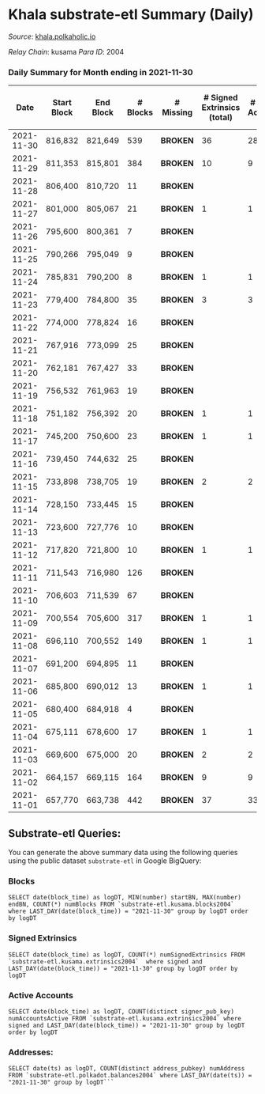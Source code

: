# Khala substrate-etl Summary (Daily)

_Source_: [khala.polkaholic.io](https://khala.polkaholic.io)

*Relay Chain*: kusama
*Para ID*: 2004



### Daily Summary for Month ending in 2021-11-30


| Date | Start Block | End Block | # Blocks | # Missing | # Signed Extrinsics (total) | # Active Accounts | # Addresses with Balances | # Events | # Transfers | # XCM Transfers In | # XCM Transfers Out |
| ---- | ----------- | --------- | -------- | --------- | --------------------------- | ----------------- | ------------------------- | -------- | ----------- | ------------------ | ------------------- |
| 2021-11-30 | 816,832 | 821,649 | 539 |  **BROKEN**  | 36 | 28 | 13,550 | 56 | 2 ($0.99) |   |   |
| 2021-11-29 | 811,353 | 815,801 | 384 |  **BROKEN**  | 10 | 9 | 13,544 | 144 | 2 ($1,490.87) |   |   |
| 2021-11-28 | 806,400 | 810,720 | 11 |  **BROKEN**  |  |  |  |  |   |   |   |
| 2021-11-27 | 801,000 | 805,067 | 21 |  **BROKEN**  | 1 | 1 |  |  |   |   |   |
| 2021-11-26 | 795,600 | 800,361 | 7 |  **BROKEN**  |  |  |  |  |   |   |   |
| 2021-11-25 | 790,266 | 795,049 | 9 |  **BROKEN**  |  |  |  |  |   |   |   |
| 2021-11-24 | 785,831 | 790,200 | 8 |  **BROKEN**  | 1 | 1 |  |  |   |   |   |
| 2021-11-23 | 779,400 | 784,800 | 35 |  **BROKEN**  | 3 | 3 |  |  |   |   |   |
| 2021-11-22 | 774,000 | 778,824 | 16 |  **BROKEN**  |  |  |  |  |   |   |   |
| 2021-11-21 | 767,916 | 773,099 | 25 |  **BROKEN**  |  |  |  |  |   |   |   |
| 2021-11-20 | 762,181 | 767,427 | 33 |  **BROKEN**  |  |  |  |  |   |   |   |
| 2021-11-19 | 756,532 | 761,963 | 19 |  **BROKEN**  |  |  |  |  |   |   |   |
| 2021-11-18 | 751,182 | 756,392 | 20 |  **BROKEN**  | 1 | 1 |  |  |   |   |   |
| 2021-11-17 | 745,200 | 750,600 | 23 |  **BROKEN**  | 1 | 1 |  |  |   |   |   |
| 2021-11-16 | 739,450 | 744,632 | 25 |  **BROKEN**  |  |  |  |  |   |   |   |
| 2021-11-15 | 733,898 | 738,705 | 19 |  **BROKEN**  | 2 | 2 |  |  |   |   |   |
| 2021-11-14 | 728,150 | 733,445 | 15 |  **BROKEN**  |  |  |  |  |   |   |   |
| 2021-11-13 | 723,600 | 727,776 | 10 |  **BROKEN**  |  |  |  |  |   |   |   |
| 2021-11-12 | 717,820 | 721,800 | 10 |  **BROKEN**  | 1 | 1 |  |  |   |   |   |
| 2021-11-11 | 711,543 | 716,980 | 126 |  **BROKEN**  |  |  |  |  |   |   |   |
| 2021-11-10 | 706,603 | 711,539 | 67 |  **BROKEN**  |  |  |  |  |   |   |   |
| 2021-11-09 | 700,554 | 705,600 | 317 |  **BROKEN**  | 1 | 1 |  |  |   |   |   |
| 2021-11-08 | 696,110 | 700,552 | 149 |  **BROKEN**  | 1 | 1 |  |  |   |   |   |
| 2021-11-07 | 691,200 | 694,895 | 11 |  **BROKEN**  |  |  |  |  |   |   |   |
| 2021-11-06 | 685,800 | 690,012 | 13 |  **BROKEN**  | 1 | 1 |  |  |   |   |   |
| 2021-11-05 | 680,400 | 684,918 | 4 |  **BROKEN**  |  |  |  |  |   |   |   |
| 2021-11-04 | 675,111 | 678,600 | 17 |  **BROKEN**  | 1 | 1 |  |  |   |   |   |
| 2021-11-03 | 669,600 | 675,000 | 20 |  **BROKEN**  | 2 | 2 |  |  |   |   |   |
| 2021-11-02 | 664,157 | 669,115 | 164 |  **BROKEN**  | 9 | 9 |  |  |   |   |   |
| 2021-11-01 | 657,770 | 663,738 | 442 |  **BROKEN**  | 37 | 33 |  |  |   |   |   |

## Substrate-etl Queries:
You can generate the above summary data using the following queries using the public dataset `substrate-etl` in Google BigQuery:


### Blocks
```
SELECT date(block_time) as logDT, MIN(number) startBN, MAX(number) endBN, COUNT(*) numBlocks FROM `substrate-etl.kusama.blocks2004`  where LAST_DAY(date(block_time)) = "2021-11-30" group by logDT order by logDT
```


### Signed Extrinsics
```
SELECT date(block_time) as logDT, COUNT(*) numSignedExtrinsics FROM `substrate-etl.kusama.extrinsics2004`  where signed and LAST_DAY(date(block_time)) = "2021-11-30" group by logDT order by logDT
```


### Active Accounts
```
SELECT date(block_time) as logDT, COUNT(distinct signer_pub_key) numAccountsActive FROM `substrate-etl.kusama.extrinsics2004` where signed and LAST_DAY(date(block_time)) = "2021-11-30" group by logDT order by logDT
```


### Addresses:
```
SELECT date(ts) as logDT, COUNT(distinct address_pubkey) numAddress FROM `substrate-etl.polkadot.balances2004` where LAST_DAY(date(ts)) = "2021-11-30" group by logDT```

